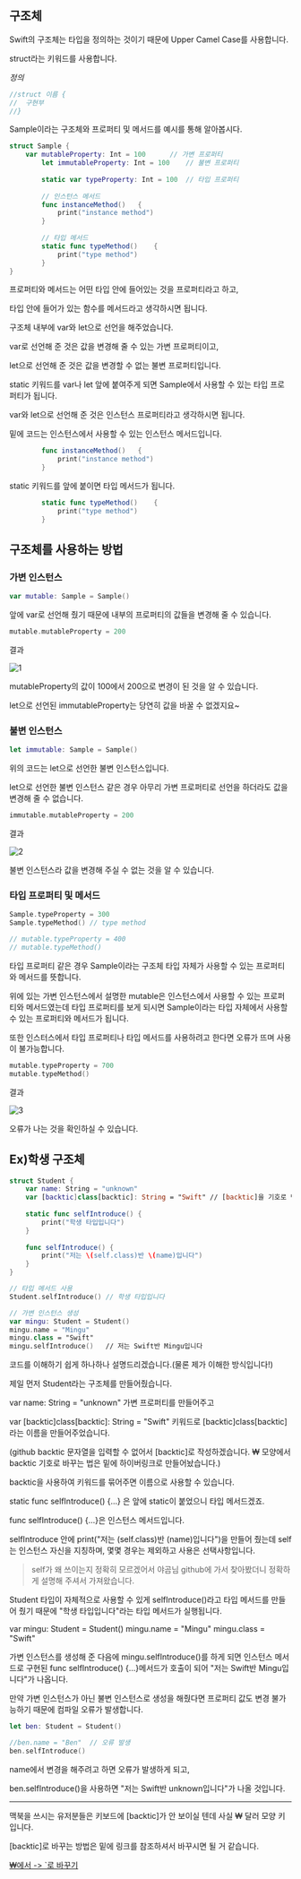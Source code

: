 ## 구조체

Swift의 구조체는 타입을 정의하는 것이기 때문에 Upper Camel Case를 사용합니다.

struct라는 키워드를 사용합니다.


*정의*
```swift
//struct 이름 {
//	구현부
//}
```

Sample이라는 구조체와 프로퍼티 및 메서드를 예시를 통해 알아봅시다.
```swift
struct Sample {
	var mutableProperty: Int = 100		// 가변 프로퍼티
    	let immutableProperty: Int = 100	// 불변 프로퍼티
        
        static var typeProperty: Int = 100	// 타입 프로퍼티
        
        // 인스턴스 메서드
        func instanceMethod()	{
        	print("instance method")
        }
        
        // 타입 메서드
        static func typeMethod()	{
        	print("type method")
        }
}
```

프로퍼티와 메서드는 어떤 타입 안에 들어있는 것을 프로퍼티라고 하고,

타입 안에 들어가 있는 함수를 메서드라고 생각하시면 됩니다.

구조체 내부에 var와 let으로 선언을 해주었습니다.

var로 선언해 준 것은 값을 변경해 줄 수 있는 가변 프로퍼티이고,

let으로 선언해 준 것은 값을 변경할 수 없는 불변 프로퍼티입니다.

static 키워드를 var나 let 앞에 붙여주게 되면 Sample에서 사용할 수 있는 타입 프로퍼티가 됩니다.


var와 let으로 선언해 준 것은 인스턴스 프로퍼티라고 생각하시면 됩니다.

밑에 코드는 인스턴스에서 사용할 수 있는 인스턴스 메서드입니다.

```swift
        func instanceMethod()	{
        	print("instance method")
        }
```

static 키워드를 앞에 붙이면 타입 메서드가 됩니다.

```swift
        static func typeMethod()	{
        	print("type method")
        }
```

## 구조체를 사용하는 방법

### 가변 인스턴스

```swift
var mutable: Sample = Sample()
```

앞에 var로 선언해 줬기 때문에 내부의 프로퍼티의 값들을 변경해 줄 수 있습니다.

```swift
mutable.mutableProperty = 200
```

결과

![1](https://images.velog.io/images/jkang4531/post/88d3326f-8565-4ef4-86c9-7fd2c40f652a/image.png)

mutableProperty의 값이 100에서 200으로 변경이 된 것을 알 수 있습니다.

let으로 선언된 immutableProperty는 당연히 값을 바꿀 수 없겠지요~


### 불변 인스턴스

```swift
let immutable: Sample = Sample()
```
위의 코드는 let으로 선언한 불변 인스턴스입니다.

let으로 선언한 불변 인스턴스 같은 경우 아무리 가변 프로퍼티로 선언을 하더라도 값을 변경해 줄 수 없습니다.

```swift
immutable.mutableProperty = 200
```

결과

![2](https://images.velog.io/images/jkang4531/post/3eea9b90-0784-41e8-9b8e-27fd1eab90d7/image.png)

불변 인스턴스라 값을 변경해 주실 수 없는 것을 알 수 있습니다.


### 타입 프로퍼티 및 메서드

```swift
Sample.typeProperty = 300
Sample.typeMethod()	// type method

// mutable.typeProperty = 400
// mutable.typeMethod()
```

타입 프로퍼티 같은 경우 Sample이라는 구조체 타입 자체가 사용할 수 있는 프로퍼티와 메서드를 뜻합니다.

위에 있는 가변 인스턴스에서 설명한 mutable은 인스턴스에서 사용할 수 있는 프로퍼티와 메서드였는데 타입 프로퍼티를 보게 되시면 Sample이라는 타입 자체에서 사용할 수 있는 프로퍼티와 메서드가 됩니다.

또한 인스터스에서 타입 프로퍼티나 타입 메서드를 사용하려고 한다면 오류가 뜨며 사용이 불가능합니다.

```swift
mutable.typeProperty = 700
mutable.typeMethod()
```

결과

![3](https://images.velog.io/images/jkang4531/post/d75305e0-83cf-4968-94b1-f7ea0f24c811/image.png)

오류가 나는 것을 확인하실 수 있습니다.


## Ex)학생 구조체

```swift
struct Student {
    var name: String = "unknown"
    var [backtic]class[backtic]: String = "Swift" // [backtic]을 기호로 변경해 사용하시기 바랍니다.
   
    static func selfIntroduce() {
        print("학생 타입입니다")
    }
    
    func selfIntroduce() {
        print("저는 \(self.class)반 \(name)입니다")
    }
}

// 타입 메서드 사용
Student.selfIntroduce() // 학생 타입입니다

// 가변 인스턴스 생성
var mingu: Student = Student()
mingu.name = "Mingu"
mingu.class = "Swift"
mingu.selfIntroduce()   // 저는 Swift반 Mingu입니다
```

코드를 이해하기 쉽게 하나하나 설명드리겠습니다.(물론 제가 이해한 방식입니다!)

제일 먼저 Student라는 구조체를 만들어줬습니다.

var name: String = "unknown" 가변 프로퍼티를 만들어주고

var [backtic]class[backtic]: String = "Swift" 키워드로 [backtic]class[backtic]라는 이름을 만들어주었습니다.

(github backtic 문자열을 입력할 수 없어서 [backtic]로 작성하겠습니다. ₩ 모양에서 backtic 기호로 바꾸는 법은 밑에 하이버링크로 만들어놨습니다.)

backtic을 사용하여 키워드를 묶어주면 이름으로 사용할 수 있습니다.

static func selfIntroduce() {...} 은 앞에 static이 붙었으니 타입 메서드겠죠.

func selfIntroduce() {...}은 인스턴스 메서드입니다. 

selfIntroduce 안에 print("저는 \(self.class)반 \(name)입니다")을 만들어 줬는데 self는 인스턴스 자신을 지칭하며, 몇몇 경우는 제외하고 사용은 선택사항입니다.

> self가 왜 쓰이는지 정확히 모르겠어서 야곰님 github에 가서 찾아봤더니 정확하게 설명해 주셔서 가져왔습니다.

Student 타입이 자체적으로 사용할 수 있게 selfIntroduce()라고 타입 메서드를 만들어 줬기 때문에 "학생 타입입니다"라는 타입 메서드가 실행됩니다.

var mingu: Student = Student()
mingu.name = "Mingu"
mingu.class = "Swift"

가변 인스턴스를 생성해 준 다음에 mingu.selfIntroduce()를 하게 되면 
인스턴스 메서드로 구현된 func selfIntroduce() {...}메서드가 
호출이 되어 "저는 Swift반 Mingu입니다"가 나옵니다.

만약 가변 인스턴스가 아닌 불변 인스턴스로 생성을 해줬다면 프로퍼티 값도 변경 불가능하기 때문에 컴파일 오류가 발생합니다.
```swift
let ben: Student = Student()

//ben.name = "Ben"	// 오류 발생
ben.selfIntroduce()
```
name에서 변경을 해주려고 하면 오류가 발생하게 되고,

ben.selfIntroduce()을 사용하면 "저는 Swift반 unknown입니다"가 나올 것입니다.

----
맥북을 쓰시는 유저분들은 키보드에 [backtic]가 안 보이실 텐데 사실 ₩ 달러 모양 키입니다.

[backtic]로 바꾸는 방법은 밑에 링크를 참조하셔서 바꾸시면 될 거 같습니다.

[₩에서 -> `로 바꾸기](https://nathan29849.medium.com/mac-os-x-%EC%97%90%EC%84%9C-%EA%B0%80-%EC%95%84%EB%8B%8C-backtick-%EC%9D%84-%EC%9E%85%EB%A0%A5%ED%95%98%EB%A0%A4%EB%A9%B4-%ED%95%9C%EA%B8%80%EB%AA%A8%EB%93%9C%EC%97%90%EC%84%9C-45d427fcb0a)
